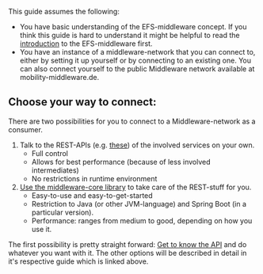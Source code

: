 This guide assumes the following:

- You have basic understanding of the EFS-middleware concept. If you think this guide is hard to understand it might be helpful to read the [introduction](Introduction-to-the-Middleware-concept.md) to the EFS-middleware first.
- You have an instance of a middleware-network that you can connect to, either by setting it up yourself or by connecting to an existing one. You can also connect yourself to the public Middleware network available at mobility-middleware.de.

## Choose your way to connect:

There are two possibilities for you to connect to a Middleware-network as a consumer.

1. Talk to the REST-APIs (e.g. [these](REST-APIs-of-the-public-Middleware.md)) of the involved services on your own.
    - Full control
    - Allows for best performance (because of less involved intermediates)
    - No restrictions in runtime environment
1. [Use the middleware-core library](Use-the-middleware-core-library-to-create-a-consumer-adapter-service.md) to take care of the REST-stuff for you.
    - Easy-to-use and easy-to-get-started
    - Restriction to Java (or other JVM-language) and Spring Boot (in a particular version).
    - Performance: ranges from medium to good, depending on how you use it.

The first possibility is pretty straight forward: [Get to know the API](Introduction-to-the-Middleware-REST-APIs.md) and do whatever you want with it. The other options will be described in detail in it's respective guide which is linked above.